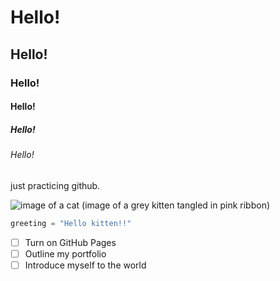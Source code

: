 # Hello!
## Hello!
### Hello!
#### Hello!
##### Hello!
###### Hello!

just practicing github.

![image of a cat](https://th.bing.com/th/id/OIP.TzP2op3lkhlTh6oOHamacAHaHa?rs=1&pid=ImgDetMain)
(image of a grey kitten tangled in pink ribbon)

``` python
greeting = "Hello kitten!!"
```

- [ ] Turn on GitHub Pages
- [ ] Outline my portfolio
- [ ] Introduce myself to the world
